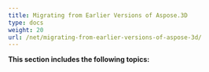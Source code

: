 ```yaml
---
title: Migrating from Earlier Versions of Aspose.3D
type: docs
weight: 20
url: /net/migrating-from-earlier-versions-of-aspose-3d/
---
```




**This section includes the following topics:**

